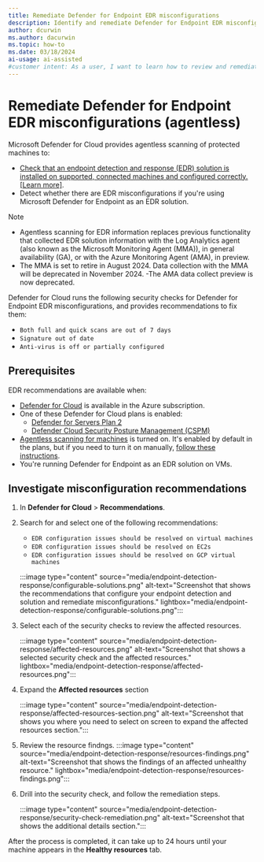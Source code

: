 ```yaml
---
title: Remediate Defender for Endpoint EDR misconfigurations
description: Identify and remediate Defender for Endpoint EDR misconfigurations in Defender for Cloud
author: dcurwin
ms.author: dacurwin
ms.topic: how-to
ms.date: 03/18/2024
ai-usage: ai-assisted
#customer intent: As a user, I want to learn how to review and remediate endpoint detection and response recommendations in order to ensure the security of my virtual machine.
---
```


# Remediate Defender for Endpoint EDR misconfigurations (agentless)

Microsoft Defender for Cloud provides agentless scanning of protected machines to:

- [Check that an endpoint detection and response (EDR) solution is installed on supported, connected machines and configured correctly. [Learn more]](integration-defender-for-endpoint.md).
- Detect whether there are EDR misconfigurations if you're using Microsoft Defender for Endpoint as an EDR solution. 


> [!NOTE]
>
> - Agentless scanning for EDR information replaces previous functionality that collected EDR solution information with the Log Analytics agent (also known as the Microsoft Monitoring Agent (MMA)), in general availability (GA), or with the Azure Monitoring Agent (AMA), in preview.
> - The MMA is set to retire in August 2024. Data collection with the MMA will be deprecated in November 2024.
> -The  AMA data collect preview is now deprecated.

Defender for Cloud runs the following security checks for Defender for Endpoint EDR misconfigurations, and provides recommendations to fix them:

- `Both full and quick scans are out of 7 days`
- `Signature out of date`
- `Anti-virus is off or partially configured`


## Prerequisites

EDR recommendations are available when:

- [Defender for Cloud](connect-azure-subscription.md) is available in the Azure subscription.
- One of these Defender for Cloud plans is enabled:
  - [Defender for Servers Plan 2](tutorial-enable-servers-plan.md)
  - [Defender Cloud Security Posture Management (CSPM)](tutorial-enable-cspm-plan.md)
- [Agentless scanning for machines](concept-agentless-data-collection.md) is turned on. It's enabled by default in the plans, but if you need to turn it on manually, [follow these instructions](enable-agentless-scanning-vms.md).
- You're running Defender for Endpoint as an EDR solution on VMs.

## Investigate misconfiguration recommendations

1. In **Defender for Cloud** > **Recommendations**.

1. Search for and select one of the following recommendations:

    - `EDR configuration issues should be resolved on virtual machines`
    - `EDR configuration issues should be resolved on EC2s`
    - `EDR configuration issues should be resolved on GCP virtual machines`

    :::image type="content" source="media/endpoint-detection-response/configurable-solutions.png" alt-text="Screenshot that shows the recommendations that configure your endpoint detection and solution and remediate misconfigurations." lightbox="media/endpoint-detection-response/configurable-solutions.png":::

1. Select each of the security checks to review the affected resources.

    :::image type="content" source="media/endpoint-detection-response/affected-resources.png" alt-text="Screenshot that shows a selected security check and the affected resources." lightbox="media/endpoint-detection-response/affected-resources.png":::

1. Expand the **Affected resources** section

     :::image type="content" source="media/endpoint-detection-response/affected-resources-section.png" alt-text="Screenshot that shows you where you need to select on screen to expand the affected resources section.":::

1. Review the resource findngs.
    :::image type="content" source="media/endpoint-detection-response/resources-findings.png" alt-text="Screenshot that shows the findings of an affected unhealthy resource." lightbox="media/endpoint-detection-response/resources-findings.png":::

1. Drill into the security check, and follow the remediation steps.

    :::image type="content" source="media/endpoint-detection-response/security-check-remediation.png" alt-text="Screenshot that shows the additional details section.":::


After the process is completed, it can take up to 24 hours until your machine appears in the **Healthy resources** tab.
